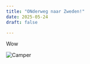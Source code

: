 ```yaml
---
title: "ONderweg naar Zweden!"
date: 2025-05-24
draft: false

---
```

Wow

![Camper](/images/camper.jpg)

